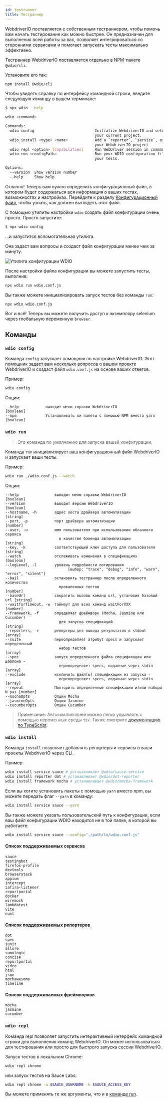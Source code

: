 ```yaml
---
id: testrunner
title: Тестраннер
---
```


WebdriverIO поставляется с собственным тестраннером, чтобы помочь вам начать тестирование как можно быстрее. Он предназначен для выполнения всей работы за вас, позволяет интегрироваться со сторонними сервисами и помогает запускать тесты максимально эффективно.

Тестраннер WebdriverIO поставляется отдельно в NPM-пакете `@wdio/cli`.

Установите его так:

```sh npm2yarn
npm install @wdio/cli
```

Чтобы увидеть справку по интерфейсу командной строки, введите следующую команду в вашем терминале:

```sh
$ npx wdio --help

wdio <command>

Commands:
  wdio config                           Initialize WebdriverIO and setup configuration in
                                        your current project.
  wdio install <type> <name>            Add a `reporter`, `service`, or `framework` to
                                        your WebdriverIO project
  wdio repl <option> [capabilities]     Run WebDriver session in command line
  wdio run <configPath>                 Run your WDIO configuration file to initialize
                                        your tests.

Options:
  --version  Show version number                                       [boolean]
  --help     Show help                                                 [boolean]
```

Отлично! Теперь вам нужно определить конфигурационный файл, в котором будет содержаться вся информация о ваших тестах, возможностях и настройках. Перейдите к разделу [Конфигурационный файл](/docs/configuration), чтобы узнать, как должен выглядеть этот файл.

С помощью утилиты настройки `wdio` создать файл конфигурации очень просто. Просто запустите:

```sh
$ npx wdio config
```

...и запустится вспомогательная утилита.

Она задаст вам вопросы и создаст файл конфигурации менее чем за минуту.

![Утилита конфигурации WDIO](/img/config-utility.gif)

После настройки файла конфигурации вы можете запустить тесты, выполнив:

```sh
npx wdio run wdio.conf.js
```

Вы также можете инициализировать запуск тестов без команды `run`:

```sh
npx wdio wdio.conf.js
```

Вот и всё! Теперь вы можете получить доступ к экземпляру selenium через глобальную переменную `browser`.

## Команды

### `wdio config`

Команда `config` запускает помощник по настройке WebdriverIO. Этот помощник задаст вам несколько вопросов о вашем проекте WebdriverIO и создаст файл `wdio.conf.js` на основе ваших ответов.

Пример:

```sh
wdio config
```

Опции:

```
--help            выводит меню справки WebdriverIO                      [boolean]
--npm             Устанавливать ли пакеты с помощью NPM вместо yarn     [boolean]
```

### `wdio run`

> Это команда по умолчанию для запуска вашей конфигурации.

Команда `run` инициализирует ваш конфигурационный файл WebdriverIO и запускает ваши тесты.

Пример:

```sh
wdio run ./wdio.conf.js --watch
```

Опции:

```
--help                выводит меню справки WebdriverIO            [boolean]
--version             выводит версию WebdriverIO                  [boolean]
--hostname, -h        адрес хоста драйвера автоматизации           [string]
--port, -p            порт драйвера автоматизации                  [number]
--user, -u            имя пользователя при использовании облачного сервиса
                        в качестве бэкенда автоматизации             [string]
--key, -k             соответствующий ключ доступа для пользователя [string]
--watch               отслеживать изменения в спецификациях        [boolean]
--logLevel, -l        уровень подробности логирования
                            [выбор: "trace", "debug", "info", "warn", "error", "silent"]
--bail                остановить тестраннер после определенного количества
                        проваленных тестов                           [number]
--baseUrl             сократить вызовы команд url, установив базовый url [string]
--waitforTimeout, -w  таймаут для всех команд waitForXXX             [number]
--framework, -f       определяет фреймворк (Mocha, Jasmine или Cucumber)
                        для запуска спецификаций                     [string]
--reporters, -r       репортеры для вывода результатов в stdout       [array]
--suite               переопределяет атрибут specs и запускает определенный
                        набор тестов                                   [array]
--spec                запуск определенного файла спецификации или шаблона -
                        переопределяет specs, поданные через stdin     [array]
--exclude             исключить файл(ы) спецификации из запуска -
                        переопределяет specs, поданные через stdin     [array]
--repeat              Повторить определенные спецификации и/или наборы N раз [number]
--mochaOpts           Опции Mocha
--jasmineOpts         Опции Jasmine
--cucumberOpts        Опции Cucumber
```

> Примечание: Автокомпиляцией можно легко управлять с помощью переменных среды `tsx`. Также смотрите [документацию по TypeScript](/docs/typescript).

### `wdio install`
Команда `install` позволяет добавлять репортеры и сервисы в ваши проекты WebdriverIO через CLI.

Пример:

```sh
wdio install service sauce # устанавливает @wdio/sauce-service
wdio install reporter dot # устанавливает @wdio/dot-reporter
wdio install framework mocha # устанавливает @wdio/mocha-framework
```

Если вы хотите установить пакеты с помощью `yarn` вместо npm, вы можете передать флаг `--yarn` в команду:

```sh
wdio install service sauce --yarn
```

Вы также можете указать пользовательский путь к конфигурации, если ваш файл конфигурации WDIO находится не в той папке, в которой вы работаете:

```sh
wdio install service sauce --config="./path/to/wdio.conf.js"
```

#### Список поддерживаемых сервисов

```
sauce
testingbot
firefox-profile
devtools
browserstack
appium
intercept
zafira-listener
reportportal
docker
wiremock
lambdatest
vite
nuxt
```

#### Список поддерживаемых репортеров

```
dot
spec
junit
allure
sumologic
concise
reportportal
video
html
json
mochawesome
timeline
```

#### Список поддерживаемых фреймворков

```
mocha
jasmine
cucumber
```

### `wdio repl`

Команда repl позволяет запустить интерактивный интерфейс командной строки для выполнения команд WebdriverIO. Он может использоваться для тестирования или просто для быстрого запуска сессии WebdriverIO.

Запуск тестов в локальном Chrome:

```sh
wdio repl chrome
```

или запуск тестов на Sauce Labs:

```sh
wdio repl chrome -u $SAUCE_USERNAME -k $SAUCE_ACCESS_KEY
```

Вы можете применять те же аргументы, что и в [команде run](#wdio-run).